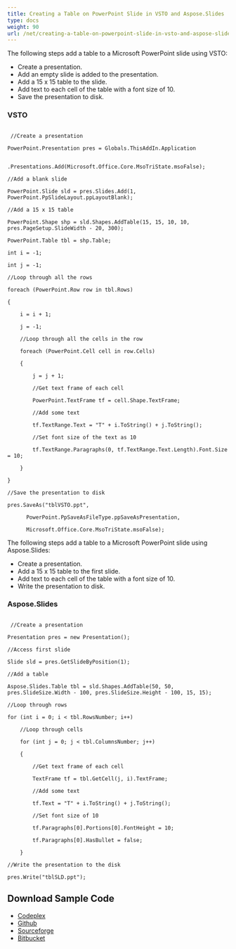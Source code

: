 ```yaml
---
title: Creating a Table on PowerPoint Slide in VSTO and Aspose.Slides
type: docs
weight: 90
url: /net/creating-a-table-on-powerpoint-slide-in-vsto-and-aspose-slides/
---
```


The following steps add a table to a Microsoft PowerPoint slide using VSTO:

- Create a presentation.
- Add an empty slide is added to the presentation.
- Add a 15 x 15 table to the slide.
- Add text to each cell of the table with a font size of 10.
- Save the presentation to disk.
### **VSTO**
```

 //Create a presentation

PowerPoint.Presentation pres = Globals.ThisAddIn.Application

			  .Presentations.Add(Microsoft.Office.Core.MsoTriState.msoFalse);

//Add a blank slide

PowerPoint.Slide sld = pres.Slides.Add(1, PowerPoint.PpSlideLayout.ppLayoutBlank);

//Add a 15 x 15 table

PowerPoint.Shape shp = sld.Shapes.AddTable(15, 15, 10, 10, pres.PageSetup.SlideWidth - 20, 300);

PowerPoint.Table tbl = shp.Table;

int i = -1;

int j = -1;

//Loop through all the rows

foreach (PowerPoint.Row row in tbl.Rows)

{

	i = i + 1;

	j = -1;

	//Loop through all the cells in the row

	foreach (PowerPoint.Cell cell in row.Cells)

	{

		j = j + 1;

		//Get text frame of each cell

		PowerPoint.TextFrame tf = cell.Shape.TextFrame;

		//Add some text

		tf.TextRange.Text = "T" + i.ToString() + j.ToString();

		//Set font size of the text as 10

		tf.TextRange.Paragraphs(0, tf.TextRange.Text.Length).Font.Size = 10;

	}

}

//Save the presentation to disk

pres.SaveAs("tblVSTO.ppt",

	  PowerPoint.PpSaveAsFileType.ppSaveAsPresentation,

	  Microsoft.Office.Core.MsoTriState.msoFalse);

```

The following steps add a table to a Microsoft PowerPoint slide using Aspose.Slides:

- Create a presentation.
- Add a 15 x 15 table to the first slide.
- Add text to each cell of the table with a font size of 10.
- Write the presentation to disk.
### **Aspose.Slides**
```

 //Create a presentation

Presentation pres = new Presentation();

//Access first slide

Slide sld = pres.GetSlideByPosition(1);

//Add a table

Aspose.Slides.Table tbl = sld.Shapes.AddTable(50, 50, pres.SlideSize.Width - 100, pres.SlideSize.Height - 100, 15, 15);

//Loop through rows

for (int i = 0; i < tbl.RowsNumber; i++)

	//Loop through cells

	for (int j = 0; j < tbl.ColumnsNumber; j++)

	{

		//Get text frame of each cell

		TextFrame tf = tbl.GetCell(j, i).TextFrame;

		//Add some text

		tf.Text = "T" + i.ToString() + j.ToString();

		//Set font size of 10

		tf.Paragraphs[0].Portions[0].FontHeight = 10;

		tf.Paragraphs[0].HasBullet = false;

	}

//Write the presentation to the disk

pres.Write("tblSLD.ppt");

```
## **Download Sample Code**
- [Codeplex](https://asposevsto.codeplex.com/downloads/get/772951)
- [Github](https://github.com/aspose-slides/Aspose.Slides-for-.NET/releases/download/AsposeSlidesVsVSTOv1.1/Creating.a.Table.on.PowerPoint.Slide.Aspose.Slides.zip)
- [Sourceforge](https://sourceforge.net/projects/asposevsto/files/Aspose.Slides%20Vs%20VSTO%20Slides/Creating%20a%20Table%20on%20PowerPoint%20Slide%20\(Aspose.Slides\).zip/download)
- [Bitbucket](https://bitbucket.org/asposemarketplace/aspose-for-vsto/downloads/Creating%20a%20Table%20on%20PowerPoint%20Slide%20\(Aspose.Slides\).zip)
